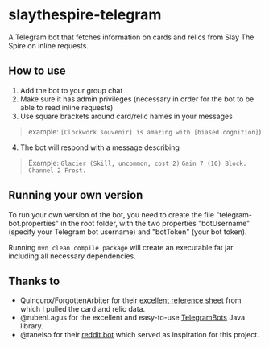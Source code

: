 # slaythespire-telegram
A Telegram bot that fetches information on cards and relics from Slay The Spire on inline requests.

## How to use
1) Add the bot to your group chat 
2) Make sure it has admin privileges (necessary in order for the bot to be able to read inline requests)
3) Use square brackets around card/relic names in your messages 
> example: ``[Clockwork souvenir] is amazing with [biased cognition]``)
4) The bot will respond with a message describing
> Example: ``Glacier (Skill, uncommon, cost 2)``
``Gain 7 (10) Block. Channel 2 Frost.``

## Running your own version
To run your own version of the bot, you need to create the file "telegram-bot.properties" in the root folder, with the two properties "botUsername" (specify your Telegram bot username) and "botToken" (your bot token).

Running ``mvn clean compile package`` will create an executable fat jar including all necessary dependencies.

## Thanks to
* Quincunx/ForgottenArbiter for their [excellent reference sheet](https://docs.google.com/spreadsheets/d/1ZsxNXebbELpcCi8N7FVOTNGdX_K9-BRC_LMgx4TORo4) from which I pulled the card and relic data.
* @rubenLagus for the excellent and easy-to-use [TelegramBots](https://github.com/rubenlagus/TelegramBots) Java library.
* @tanelso for their [reddit bot](https://github.com/tanelso2/SlayTheSpireCardBot/SlayTheSpireCardBot) which served as inspiration for this project.

